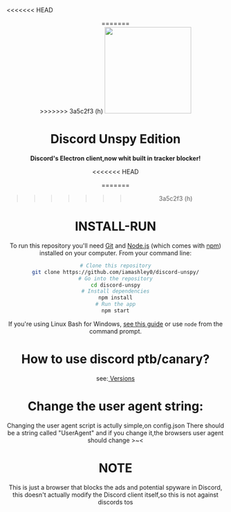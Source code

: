 <<<<<<< HEAD
<div align="center">
=======
 <div align="center">
>>>>>>> 3a5c2f3 (h)

<img height="200" src="https://discord.com/assets/3437c10597c1526c3dbd98c737c2bcae.svg"/>

# Discord Unspy Edition

**Discord's Electron client,now whit built in tracker blocker!**
</div>
<<<<<<< HEAD
 
=======

>>>>>>> 3a5c2f3 (h)
# INSTALL-RUN

To run this repository you'll need [Git](https://git-scm.com) and [Node.js](https://nodejs.org/en/download/) (which comes with [npm](http://npmjs.com)) installed on your computer. From your command line:
```bash
# Clone this repository
git clone https://github.com/iamashley0/discord-unspy/
# Go into the repository
cd discord-unspy
# Install dependencies
npm install
# Run the app
npm start
```
If you're using Linux Bash for Windows, [see this guide](https://www.howtogeek.com/261575/how-to-run-graphical-linux-desktop-applications-from-windows-10s-bash-shell/) or use `node` from the command prompt.

# How to use discord ptb/canary?
see:<a href="https://github.com/iamashley0/discord-unspy/tree/main/versions"> Versions </a>

# Change the user agent string:
Changing the user agent script is actully simple,on config.json There should be a string called "UserAgent" and if you change it,the browsers user agent should change >~<

# NOTE
This is just a browser that blocks the ads and potential spyware in Discord, this doesn't actually modify the Discord client itself,so this is not against discords tos
